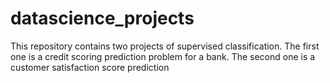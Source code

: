 # datascience_projects
This repository contains two projects of supervised classification. The first one is a credit scoring prediction problem for a bank. The second one is a customer satisfaction score prediction
